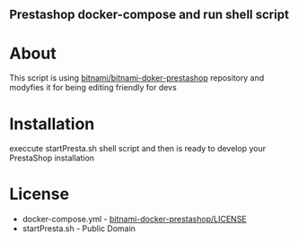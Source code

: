 ## Prestashop docker-compose and run shell script 
# About 
This script is using [bitnami/bitnami-doker-prestashop](https://github.com/bitnami/bitnami-docker-prestashop) repository and modyfies it for being editing friendly for devs 
# Installation 
execcute startPresta.sh shell script and then is ready to develop your PrestaShop installation 

# License 
 * docker-compose.yml - [bitnami-docker-prestashop/LICENSE](https://github.com/bitnami/bitnami-docker-prestashop/blob/master/LICENSE)
 * startPresta.sh - Public Domain